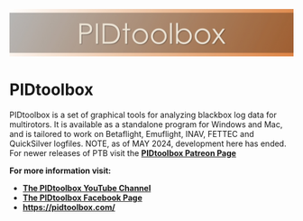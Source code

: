![](images/PTBwideImage.jpeg)

# PIDtoolbox

PIDtoolbox is a set of graphical tools for analyzing blackbox log data for multirotors. It is available as a standalone program for Windows and Mac, and is tailored to work on Betaflight, Emuflight, INAV, FETTEC and QuickSilver logfiles. NOTE, as of MAY 2024, development here has ended. For newer releases of PTB visit the **[PIDtoolbox Patreon Page](https://www.patreon.com/ThePIDtoolboxGuy)**

**For more information visit:**

* [**The PIDtoolbox YouTube Channel**](https://www.youtube.com/c/PIDtoolbox) 
* **[The PIDtoolbox Facebook Page](https://www.facebook.com/ThePIDtoolboxGuy)**
* **https://pidtoolbox.com/**
